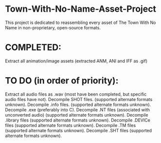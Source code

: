# Town-With-No-Name-Asset-Project
This project is dedicated to reassembling every asset of The Town With No Name in non-proprietary, open-source formats.

<h1> COMPLETED: </h1>
Extract all animation/image assets (extracted ANM, ANI and IFF as .gif)

<h1> TO DO (in order of priority): </h1>
Extract all audio files as .wav (most have been completed, but specific audio files have not).
Decompile SHOT files. (supported alternate formats unknown).
Decompile .info files. (supported alternate formats unknown).
Decompile .exe (preferably into C).
Decompile .NT files (associated with unconverted audio)  (supported alternate formats unknown).
Decompile .library files (supported alternate formats unknown).
Decompile .DEVICe files (supported alternate formats unknown).
Decompile .TM files (supported alternate formats unknown).
Decompile .SHT files (supported alternate formats unknown).
